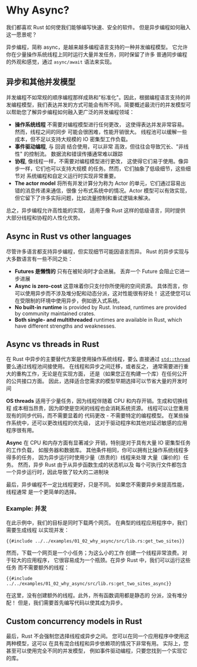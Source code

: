 # Why Async?

我们都喜欢 Rust 如何使我们能够编写快速、安全的软件。
但是异步编程如何融入这一愿景呢？

异步编程，简称 async，是越来越多编程语言支持的一种并发编程模型。
它允许你在少量操作系统线程上同时运行大量并发任务，同时保留了许多
普通同步编程的外观和感觉，通过 `async/await` 语法来实现。

## 异步和其他并发模型

并发编程不如常规的顺序编程那样成熟和"标准化"。因此，根据编程语言支持的并发编程模型，我们表达并发的方式可能会有所不同。简要概述最流行的并发模型可以帮助您了解异步编程如何融入更广泛的并发编程领域：

- **操作系统线程** 不需要对编程模型进行任何更改，
这使得表达并发非常容易。然而，线程之间的同步
可能会很困难，性能开销很大。
线程池可以缓解一些成本，但不足以支持大规模的
IO 密集型工作负载。
- **事件驱动编程**, 与 回调 结合使用，可以非常
高效，但往往会导致冗长、"非线性" 的控制流。
数据流和错误传播通常难以跟踪
- **协程**, 像线程一样，不需要对编程模型进行更改，
这使得它们易于使用。像异步一样，它们也可以支持大规模
的任务。然而，它们抽象了低级细节，这些细节对
系统编程和自定义运行时实现非常重要。
- **The actor model** 将所有并发计算分为称为
Actor 的单元，它们通过容易出错的消息传递来通信，很像
分布式系统中的情况。Actor 模型可以有效实现，
但它留下了许多实际问题，比如流量控制和重试逻辑未解决。

总之，异步编程允许高性能的实现，
适用于像 Rust 这样的低级语言，同时提供
大部分线程和协程的人性化优势。

## Async in Rust vs other languages

尽管许多语言都支持异步编程，但实现细节可能因语言而异。
Rust 的异步实现与大多数语言有一些不同之处：

- **Futures 是懒惰的** 只有在被轮询时才会进展。
丢弃一个 Future 会阻止它进一步进展
- **Async is zero-cost** 这意味着你只支付你所使用的空间资源。
具体而言，你可以使用异步而不涉及堆分配和动态分派，这对性能很有好处！
这还使您可以在受限制的环境中使用异步，例如嵌入式系统。
- **No built-in runtime** is provided by Rust. Instead, runtimes are provided by
  community maintained crates.
- **Both single- and multithreaded** runtimes are available in Rust, which have
  different strengths and weaknesses.

## Async vs threads in Rust

在 Rust 中异步的主要替代方案是使用操作系统线程，要么
直接通过 [`std::thread`](https://doc.rust-lang.org/std/thread/)
要么通过线程池间接使用。
在线程和异步之间迁移，或者反之，
通常需要进行重大的重构工作，无论是在实现方面，
还是（如果您正在构建一个库）在任何公开的公共接口方面。
因此，选择适合您需求的模型早期选择可以节省大量的开发时间

**OS threads** 适用于少量任务，因为线程伴随着
CPU 和内存开销。生成和切换线程
成本相当昂贵，因为即使是空闲的线程也会消耗系统资源。
线程可以让您重用现有的同步代码，而不需要显着的
代码更改 - 不需要特定的编程模型。
在某些操作系统中，还可以更改线程的优先级，
这对于驱动程序和其他对延迟敏感的应用程序很有用。

**Async** 在 CPU 和内存方面有显著减少
开销，特别是对于具有大量 IO 密集型任务的工作负载，
如服务器和数据库。
其他条件相同，你可以拥有比操作系统线程多得多的任务，
因为异步运行时使用少量（昂贵的）线程来处理
大量（廉价的）任务。
然而，异步 Rust 由于从异步函数生成的状态机以及
每个可执行文件都包含一个异步运行时，因此导致了较大的二进制块

最后，异步编程不一定比线程更好，只是不同。
如果您不需要异步来提高性能，线程通常
是一个更简单的选择。

### Example: 并发

在此示例中，我们的目标是同时下载两个网页。
在典型的线程应用程序中，我们需要生成线程
以实现并发：

```rust,ignore
{{#include ../../examples/01_02_why_async/src/lib.rs:get_two_sites}}
```

然而，下载一个网页是一个小任务；为这么小的工作
创建一个线程非常浪费。对于较大的应用程序，
它很容易成为一个瓶颈。在异步 Rust 中，我们可以运行这些任务
而不需要额外的线程：

```rust,ignore
{{#include ../../examples/01_02_why_async/src/lib.rs:get_two_sites_async}}
```

在这里，没有创建额外的线程。此外，所有函数调用都是静态的
分派，没有堆分配！
但是，我们需要首先编写代码以使其成为异步。

## Custom concurrency models in Rust

最后，Rust 不会强制您选择线程或异步之间。
您可以在同一个应用程序中使用这两种模型，这可以
在具有混合线程和异步依赖项的情况下非常有用。
实际上，您甚至可以使用完全不同的并发模型，
例如事件驱动编程，只要您找到一个实现它的库。
